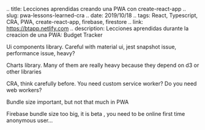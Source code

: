 .. title: Lecciones aprendidas creando una PWA con create-react-app
.. slug: pwa-lessons-learned-cra
.. date: 2019/10/18
.. tags: React, Typescript, CRA, PWA, create-react-app, firebase, firestore
.. link: https://btapp.netlify.com
.. description: Lecciones aprendidas durante la creacion de una PWA: Budget Tracker

Ui components library. Careful with material ui, jest snapshot issue, performance issue, heavy?

Charts library. Many of them are really heavy because they depend on d3 or other libraries

CRA, think carefully before. You need custom service worker? Do you need web workers?

Bundle size important, but not that much in PWA 

Firebase bundle size too big, it is beta , you need to be online first time anonymous user... 